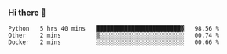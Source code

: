 ### Hi there 👋

<!--START_SECTION:waka-->
```text
Python   5 hrs 40 mins   ████████████████████████▓   98.56 % 
Other    2 mins          ▒░░░░░░░░░░░░░░░░░░░░░░░░   00.74 % 
Docker   2 mins          ░░░░░░░░░░░░░░░░░░░░░░░░░   00.66 % 
```
<!--END_SECTION:waka-->

<!--
**QuantumA/QuantumA** is a ✨ _special_ ✨ repository because its `README.md` (this file) appears on your GitHub profile.

Here are some ideas to get you started:

- 🔭 I’m currently working on ...
- 🌱 I’m currently learning ...
- 👯 I’m looking to collaborate on ...
- 🤔 I’m looking for help with ...
- 💬 Ask me about ...
- 📫 How to reach me: ...
- 😄 Pronouns: ...
- ⚡ Fun fact: ...
-->
